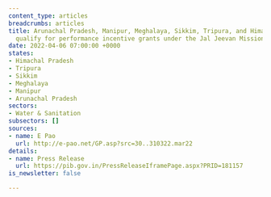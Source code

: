 ```yaml
---
content_type: articles
breadcrumbs: articles
title: Arunachal Pradesh, Manipur, Meghalaya, Sikkim, Tripura, and Himachal Pradesh
  qualify for performance incentive grants under the Jal Jeevan Mission (JJM)
date: 2022-04-06 07:00:00 +0000
states:
- Himachal Pradesh
- Tripura
- Sikkim
- Meghalaya
- Manipur
- Arunachal Pradesh
sectors:
- Water & Sanitation
subsectors: []
sources:
- name: E Pao
  url: http://e-pao.net/GP.asp?src=30..310322.mar22
details:
- name: Press Release
  url: https://pib.gov.in/PressReleaseIframePage.aspx?PRID=181157
is_newsletter: false

---
```

